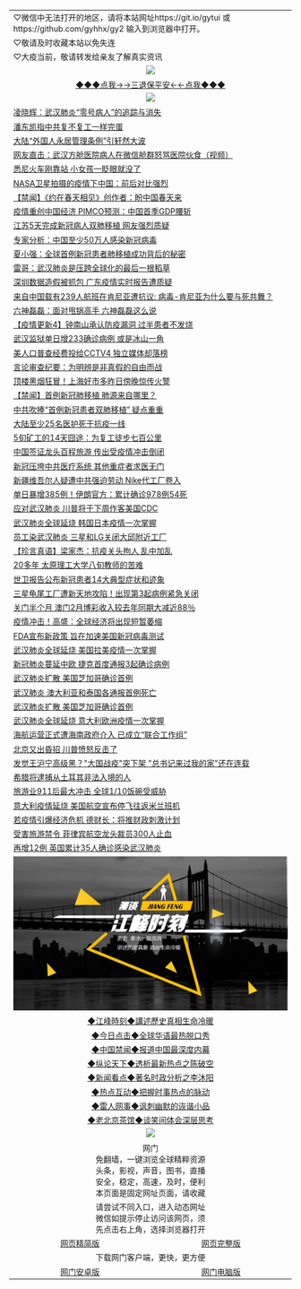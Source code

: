  <table>
<tr>
<td colspan="2" align=left>
♡微信中无法打开的地区，请将本站网址https://git.io/gytui 或 https://github.com/gyhhx/gy2 输入到浏览器中打开。 
 </td>
</tr>
 <tr>
 <td colspan="2" align=left>
♡敬请及时收藏本站以免失连
  <tr>
<td colspan="2" align=left>
♡大疫当前，敬请转发给亲友了解真实资讯
 </td>
</tr>

</td>
 </tr>
  <tr>
    <td colspan="2" align=center><img src="https://github.com/gyhhx/image-upload/blob/master/3t%20(1).jpg"></td>
 </tr>
 <tr><td colspan="2" align="center"><a href="https://xball.casa/oo.aspx?name=ogQuit&key=eqxowaguscvmxdgc&from=gy">◆◆◆点我→→三退保平安←←点我◆◆◆</a></td></tr>
  <tr>
    <td colspan="2" align=center><img src="https://cdn.jsdelivr.net/gh/gyoupiodf/im1/%E7%BD%91%E9%97%A8%E6%96%B0%E9%97%BB1.jpg"></td>
 </tr>
<tr><td colspan="2" align="left"><a href="https://xball.casa/oo.aspx?name=c1137751&key=eqxowaguscvmxdgc&from=gy">凌晓辉：武汉肺炎“零号病人”的追踪与消失</a></td></tr>
<tr><td colspan="2" align="left"><a href="https://xball.casa/oo.aspx?name=c1137813&key=eqxowaguscvmxdgc&from=gy">潘东凯指中共复不复工一样完蛋</a></td></tr>
<tr><td colspan="2" align="left"><a href="https://xball.casa/oo.aspx?name=c1137807&key=eqxowaguscvmxdgc&from=gy">大陆“外国人永居管理条例”引轩然大波</a></td></tr>
<tr><td colspan="2" align="left"><a href="https://xball.casa/oo.aspx?name=c1137781&key=eqxowaguscvmxdgc&from=gy">网友直击：武汉方舱医院病人在微信舱群怒骂医院伙食（视频）</a></td></tr>
<tr><td colspan="2" align="left"><a href="https://xball.casa/oo.aspx?name=c1137819&key=eqxowaguscvmxdgc&from=gy">悉尼火车刚靠站 小女孩一眨眼就没了</a></td></tr>
<tr><td colspan="2" align="left"><a href="https://xball.casa/oo.aspx?name=c1137820&key=eqxowaguscvmxdgc&from=gy">NASA卫星拍摄的疫情下中国：前后对比强烈</a></td></tr>
<tr><td colspan="2" align="left"><a href="https://xball.casa/oo.aspx?name=c1137811&key=eqxowaguscvmxdgc&from=gy">【禁闻】《约在春天相见》创作者：盼中国春天来</a></td></tr>
<tr><td colspan="2" align="left"><a href="https://xball.casa/oo.aspx?name=c1137770&key=eqxowaguscvmxdgc&from=gy">疫情重创中国经济 PIMCO预测：中国首季GDP腰斩</a></td></tr>
<tr><td colspan="2" align="left"><a href="https://xball.casa/oo.aspx?name=c1137782&key=eqxowaguscvmxdgc&from=gy">江苏5天完成新冠病人双肺移植 网友强烈质疑</a></td></tr>
<tr><td colspan="2" align="left"><a href="https://xball.casa/oo.aspx?name=c1137810&key=eqxowaguscvmxdgc&from=gy">专家分析：中国至少50万人感染新冠病毒</a></td></tr>
<tr><td colspan="2" align="left"><a href="https://xball.casa/oo.aspx?name=c1137812&key=eqxowaguscvmxdgc&from=gy">夏小强：全球首例新冠患者肺移植成功背后的秘密</a></td></tr>
<tr><td colspan="2" align="left"><a href="https://xball.casa/oo.aspx?name=c1137822&key=eqxowaguscvmxdgc&from=gy">雷哥：武汉肺炎是压跨全球化的最后一根稻草</a></td></tr>
<tr><td colspan="2" align="left"><a href="https://xball.casa/oo.aspx?name=c1137825&key=eqxowaguscvmxdgc&from=gy">深圳数据造假被抓包 广东疫情实时报告遭质疑</a></td></tr>
<tr><td colspan="2" align="left"><a href="https://xball.casa/oo.aspx?name=c1137797&key=eqxowaguscvmxdgc&from=gy">来自中国载有239人航班在肯尼亚遭抗议: 病毒-肯尼亚为什么要与死共舞？</a></td></tr>
<tr><td colspan="2" align="left"><a href="https://xball.casa/oo.aspx?name=c1137821&key=eqxowaguscvmxdgc&from=gy">六神磊磊：面对甩锅高手 六神磊磊这么说</a></td></tr>
<tr><td colspan="2" align="left"><a href="https://xball.casa/oo.aspx?name=c1135350&key=eqxowaguscvmxdgc&from=gy">【疫情更新4】钟南山承认防疫漏洞 过半患者不发烧</a></td></tr>
<tr><td colspan="2" align="left"><a href="https://xball.casa/oo.aspx?name=c1137779&key=eqxowaguscvmxdgc&from=gy">武汉监狱单日增233确诊病例 或是冰山一角</a></td></tr>
<tr><td colspan="2" align="left"><a href="https://xball.casa/oo.aspx?name=c1137817&key=eqxowaguscvmxdgc&from=gy">美人口普查经费投给CCTV4 独立媒体却落榜</a></td></tr>
<tr><td colspan="2" align="left"><a href="https://xball.casa/oo.aspx?name=c1137823&key=eqxowaguscvmxdgc&from=gy">言论审查纪要：为明辨是非真假的自由而战</a></td></tr>
<tr><td colspan="2" align="left"><a href="https://xball.casa/oo.aspx?name=c1137774&key=eqxowaguscvmxdgc&from=gy">顶楼黑烟狂冒！上海好市多昨日傍晚惊传火警</a></td></tr>
<tr><td colspan="2" align="left"><a href="https://xball.casa/oo.aspx?name=c1137826&key=eqxowaguscvmxdgc&from=gy">【禁闻】首例新冠肺移植 肺源来自哪里？</a></td></tr>
<tr><td colspan="2" align="left"><a href="https://xball.casa/oo.aspx?name=c1137816&key=eqxowaguscvmxdgc&from=gy">中共吹捧“首例新冠患者双肺移植” 疑点重重</a></td></tr>
<tr><td colspan="2" align="left"><a href="https://xball.casa/oo.aspx?name=c1137809&key=eqxowaguscvmxdgc&from=gy">大陆至少25名医护死于抗疫一线</a></td></tr>
<tr><td colspan="2" align="left"><a href="https://xball.casa/oo.aspx?name=c1137818&key=eqxowaguscvmxdgc&from=gy">5旬矿工的14天囧途：为复工徒步七百公里</a></td></tr>
<tr><td colspan="2" align="left"><a href="https://xball.casa/oo.aspx?name=c1137780&key=eqxowaguscvmxdgc&from=gy">中国签证龙头百程旅游 传出受疫情冲击倒闭</a></td></tr>
<tr><td colspan="2" align="left"><a href="https://xball.casa/oo.aspx?name=c1137798&key=eqxowaguscvmxdgc&from=gy">新冠压垮中共医疗系统 其他重症者求医无门</a></td></tr>
<tr><td colspan="2" align="left"><a href="https://xball.casa/oo.aspx?name=c1137803&key=eqxowaguscvmxdgc&from=gy">新疆维吾尔人疑遭中共强迫劳动 Nike代工厂卷入</a></td></tr>
<tr><td colspan="2" align="left"><a href="https://xball.casa/oo.aspx?name=c1137795&key=eqxowaguscvmxdgc&from=gy">单日暴增385例！伊朗官方：累计确诊978例54死</a></td></tr>
<tr><td colspan="2" align="left"><a href="https://xball.casa/oo.aspx?name=c1137806&key=eqxowaguscvmxdgc&from=gy">应对武汉肺炎 川普将于下周作客美国CDC</a></td></tr>
<tr><td colspan="2" align="left"><a href="https://xball.casa/oo.aspx?name=c1137793&key=eqxowaguscvmxdgc&from=gy">武汉肺炎全球延烧 韩国日本疫情一次掌握</a></td></tr>
<tr><td colspan="2" align="left"><a href="https://xball.casa/oo.aspx?name=c1137805&key=eqxowaguscvmxdgc&from=gy">员工染武汉肺炎 三星和LG关闭大邱附近工厂</a></td></tr>
<tr><td colspan="2" align="left"><a href="https://xball.casa/oo.aspx?name=c1137778&key=eqxowaguscvmxdgc&from=gy">【珍言真语】梁家杰：抗疫关头拘人 乱中加乱</a></td></tr>
<tr><td colspan="2" align="left"><a href="https://xball.casa/oo.aspx?name=c1137815&key=eqxowaguscvmxdgc&from=gy">20多年 太原理工大学八旬教师的苦难</a></td></tr>
<tr><td colspan="2" align="left"><a href="https://xball.casa/oo.aspx?name=c1137804&key=eqxowaguscvmxdgc&from=gy">世卫报告公布新冠患者14大典型症状和迹象</a></td></tr>
<tr><td colspan="2" align="left"><a href="https://xball.casa/oo.aspx?name=c1137773&key=eqxowaguscvmxdgc&from=gy">三星龟尾工厂遭新天地攻陷！出现第3起病例紧急关闭</a></td></tr>
<tr><td colspan="2" align="left"><a href="https://xball.casa/oo.aspx?name=c1137777&key=eqxowaguscvmxdgc&from=gy">关门半个月 澳门2月博彩收入较去年同期大减近88％</a></td></tr>
<tr><td colspan="2" align="left"><a href="https://xball.casa/oo.aspx?name=c1137772&key=eqxowaguscvmxdgc&from=gy">疫情冲击！高盛：全球经济将出现短暂萎缩</a></td></tr>
<tr><td colspan="2" align="left"><a href="https://xball.casa/oo.aspx?name=c1137799&key=eqxowaguscvmxdgc&from=gy">FDA宣布新政策 旨在加速美国新冠病毒测试</a></td></tr>
<tr><td colspan="2" align="left"><a href="https://xball.casa/oo.aspx?name=c1137792&key=eqxowaguscvmxdgc&from=gy">武汉肺炎全球延烧 美国拉美疫情一次掌握</a></td></tr>
<tr><td colspan="2" align="left"><a href="https://xball.casa/oo.aspx?name=c1137802&key=eqxowaguscvmxdgc&from=gy">新冠肺炎蔓延中欧 捷克首度通报3起确诊病例</a></td></tr>
<tr><td colspan="2" align="left"><a href="https://xball.casa/oo.aspx?name=c1137769&key=eqxowaguscvmxdgc&from=gy">武汉肺炎扩散 美国芝加哥确诊首例</a></td></tr>
<tr><td colspan="2" align="left"><a href="https://xball.casa/oo.aspx?name=c1137801&key=eqxowaguscvmxdgc&from=gy">武汉肺炎 澳大利亚和泰国各通报首例死亡</a></td></tr>
<tr><td colspan="2" align="left"><a href="https://xball.casa/oo.aspx?name=c1137800&key=eqxowaguscvmxdgc&from=gy">武汉肺炎扩散 美国芝加哥确诊首例</a></td></tr>
<tr><td colspan="2" align="left"><a href="https://xball.casa/oo.aspx?name=c1137791&key=eqxowaguscvmxdgc&from=gy">武汉肺炎全球延烧 意大利欧洲疫情一次掌握</a></td></tr>
<tr><td colspan="2" align="left"><a href="https://xball.casa/oo.aspx?name=c1137783&key=eqxowaguscvmxdgc&from=gy">海航运营正式遭海南政府介入 已成立“联合工作组”</a></td></tr>
<tr><td colspan="2" align="left"><a href="https://xball.casa/oo.aspx?name=c1137841&key=eqxowaguscvmxdgc&from=gy">北京又出昏招 川普愤怒反击了</a></td></tr>
<tr><td colspan="2" align="left"><a href="https://xball.casa/oo.aspx?name=c1137840&key=eqxowaguscvmxdgc&from=gy">发觉王沪宁高级黑？&quot;大国战疫&quot;突下架 &quot;总书记来过我的家&quot;还在连载</a></td></tr>
<tr><td colspan="2" align="left"><a href="https://xball.casa/oo.aspx?name=c1137796&key=eqxowaguscvmxdgc&from=gy">希腊将逮捕从土耳其非法入境的人</a></td></tr>
<tr><td colspan="2" align="left"><a href="https://xball.casa/oo.aspx?name=c1137789&key=eqxowaguscvmxdgc&from=gy">旅游业911后最大冲击 全球1/10饭碗受威胁</a></td></tr>
<tr><td colspan="2" align="left"><a href="https://xball.casa/oo.aspx?name=c1137771&key=eqxowaguscvmxdgc&from=gy">意大利疫情延烧 美国航空宣布停飞往返米兰班机</a></td></tr>
<tr><td colspan="2" align="left"><a href="https://xball.casa/oo.aspx?name=c1137775&key=eqxowaguscvmxdgc&from=gy">若疫情引爆经济危机 德财长：将推财政刺激计划</a></td></tr>
<tr><td colspan="2" align="left"><a href="https://xball.casa/oo.aspx?name=c1137776&key=eqxowaguscvmxdgc&from=gy">受害旅游禁令 菲律宾航空龙头裁员300人止血</a></td></tr>
<tr><td colspan="2" align="left"><a href="https://xball.casa/oo.aspx?name=c1137794&key=eqxowaguscvmxdgc&from=gy">再增12例 英国累计35人确诊感染武汉肺炎</a></td></tr>
 
 <tr>
   <td colspan="2" align=center><img src="https://github.com/gyoupiodf/im1/blob/master/jf-1.jpg"></td>
  </tr>
   <tr>
   <td colspan="2" align=center> 
<a href="https://xball.casa/oo.aspx?name=c922850&key=eqxowaguscvmxdgc&from=gy&tag=9877">◆江峰時刻◆講述歷史真相生命冷暖</a><br/>
    </td>
  </tr>
   <tr>
   <td colspan="2" align=center> 
<a href="https://xball.casa/oo.aspx?name=c816850&key=eqxowaguscvmxdgc&from=gy&tag=9877">◆今日点击◆全球华语最热脱口秀</a><br/>
    </td>
  </tr>
  <tr>
  <td colspan="2" align=center>
<a href="https://xball.casa/oo.aspx?name=c816860&key=eqxowaguscvmxdgc&from=gy&tag=99733110">◆中国禁闻◆报道中国最深度内幕</a><br/>
   </tr>
  <tr>
     <td colspan="2" align=center>
<a href="https://xball.casa/oo.aspx?name=c816855&key=eqxowaguscvmxdgc&from=gy&tag=997110">◆纵论天下◆透析最新热点之陈破空</a><br/>
   </tr>
   <tr>
      <td colspan="2" align=center>
<a href="https://xball.casa/oo.aspx?name=c838308&key=eqxowaguscvmxdgc&from=gy&tag=9973110">◆新闻看点◆著名时政分析之李沐阳</a><br/>
   </tr>
   <tr>
     <td colspan="2" align=center>
<a href="https://xball.casa/oo.aspx?name=c816852&key=eqxowaguscvmxdgc&from=gy&tag=9733110">◆热点互动◆把握时事热点的脉动</a><br/>
   </tr>
   <tr>
      <td colspan="2" align=center>
<a href="https://xball.casa/oo.aspx?name=c816694&key=eqxowaguscvmxdgc&from=gy&tag=93310">◆雷人网事◆讽刺幽默的诙谐小品</a><br/>
   </tr>
   <tr>
    <td colspan="2" align=center>
<a href="https://xball.casa/oo.aspx?name=c816650&key=eqxowaguscvmxdgc&from=gy&tag=9973110">◆老北京茶馆◆谈笑间体会深层思考</a><br/>
   </tr>
 <tr>
    <td colspan="2" align="center"><img src="https://gitlab.com/ogate2/up/raw/master/_/oGate65.jpg"/></td>
  </tr>
  <tr>
    <td colspan="2" align="center">网门<br/>免翻墙，一键浏览全球精粹资源<br/>头条，影视，声音，图书，直播<br/>安全，稳定，高速，及时，便利<br/>本页面是固定网址页面，请收藏</td>
  <tr>
  <tr>
    <td colspan="2" align="center">请尝试不同入口，进入动态网址<br/>微信如提示停止访问该网页，须<br/>先点击右上角，选择浏览器打开</td>
  <tr>  
  <tr>
    <td align="center"><a href="https://gitcdn.xyz/repo/otiny/up/master/show002.htm">网页精简版</a></td>
    <td align="center"><a href="https://gitcdn.xyz/repo/otiny/up/master/show001.htm">网页完整版</a></td>
  </tr>
  <tr>
    <td colspan="2" align="center">下载网门客户端，更快，更方便</td>
  <tr>
  <tr>
    <td align="center"><a href="https://raw.githubusercontent.com/opipe/up/master/oGatea.apk">网门安卓版</a></td>
    <td align="center"><a href="https://raw.githubusercontent.com/opipe/up/master/oGate.zip">网门电脑版</a></td>
  </tr>
</table>


